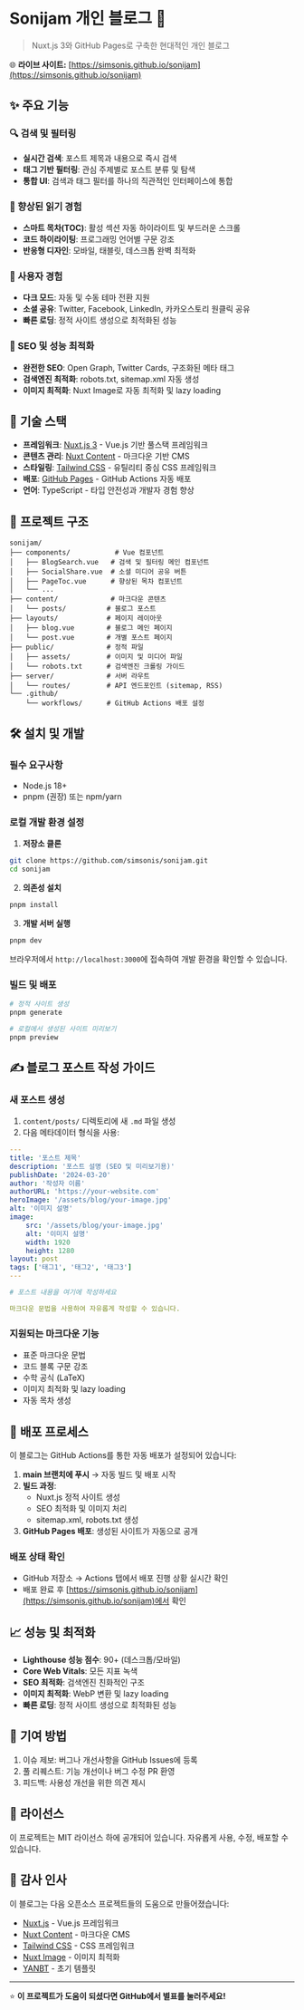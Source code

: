 # Sonijam 개인 블로그 📝

> Nuxt.js 3와 GitHub Pages로 구축한 현대적인 개인 블로그

🌐 **라이브 사이트:** [https://simsonis.github.io/sonijam](https://simsonis.github.io/sonijam)

## ✨ 주요 기능

### 🔍 검색 및 필터링
- **실시간 검색**: 포스트 제목과 내용으로 즉시 검색
- **태그 기반 필터링**: 관심 주제별로 포스트 분류 및 탐색
- **통합 UI**: 검색과 태그 필터를 하나의 직관적인 인터페이스에 통합

### 📖 향상된 읽기 경험
- **스마트 목차(TOC)**: 활성 섹션 자동 하이라이트 및 부드러운 스크롤
- **코드 하이라이팅**: 프로그래밍 언어별 구문 강조
- **반응형 디자인**: 모바일, 태블릿, 데스크톱 완벽 최적화

### 🌙 사용자 경험
- **다크 모드**: 자동 및 수동 테마 전환 지원
- **소셜 공유**: Twitter, Facebook, LinkedIn, 카카오스토리 원클릭 공유
- **빠른 로딩**: 정적 사이트 생성으로 최적화된 성능

### 🔧 SEO 및 성능 최적화
- **완전한 SEO**: Open Graph, Twitter Cards, 구조화된 메타 태그
- **검색엔진 최적화**: robots.txt, sitemap.xml 자동 생성
- **이미지 최적화**: Nuxt Image로 자동 최적화 및 lazy loading

## 🚀 기술 스택

- **프레임워크**: [Nuxt.js 3](https://nuxt.com/) - Vue.js 기반 풀스택 프레임워크
- **콘텐츠 관리**: [Nuxt Content](https://content.nuxt.com/) - 마크다운 기반 CMS
- **스타일링**: [Tailwind CSS](https://tailwindcss.com/) - 유틸리티 중심 CSS 프레임워크
- **배포**: [GitHub Pages](https://pages.github.com/) - GitHub Actions 자동 배포
- **언어**: TypeScript - 타입 안전성과 개발자 경험 향상

## 📁 프로젝트 구조

```
sonijam/
├── components/           # Vue 컴포넌트
│   ├── BlogSearch.vue   # 검색 및 필터링 메인 컴포넌트
│   ├── SocialShare.vue  # 소셜 미디어 공유 버튼
│   ├── PageToc.vue      # 향상된 목차 컴포넌트
│   └── ...
├── content/             # 마크다운 콘텐츠
│   └── posts/          # 블로그 포스트
├── layouts/            # 페이지 레이아웃
│   ├── blog.vue        # 블로그 메인 페이지
│   └── post.vue        # 개별 포스트 페이지
├── public/             # 정적 파일
│   ├── assets/         # 이미지 및 미디어 파일
│   └── robots.txt      # 검색엔진 크롤링 가이드
├── server/             # 서버 라우트
│   └── routes/         # API 엔드포인트 (sitemap, RSS)
└── .github/
    └── workflows/      # GitHub Actions 배포 설정
```

## 🛠️ 설치 및 개발

### 필수 요구사항
- Node.js 18+ 
- pnpm (권장) 또는 npm/yarn

### 로컬 개발 환경 설정

1. **저장소 클론**
```bash
git clone https://github.com/simsonis/sonijam.git
cd sonijam
```

2. **의존성 설치**
```bash
pnpm install
```

3. **개발 서버 실행**
```bash
pnpm dev
```

브라우저에서 `http://localhost:3000`에 접속하여 개발 환경을 확인할 수 있습니다.

### 빌드 및 배포

```bash
# 정적 사이트 생성
pnpm generate

# 로컬에서 생성된 사이트 미리보기
pnpm preview
```

## ✍️ 블로그 포스트 작성 가이드

### 새 포스트 생성

1. `content/posts/` 디렉토리에 새 `.md` 파일 생성
2. 다음 메타데이터 형식을 사용:

```yaml
---
title: '포스트 제목'
description: '포스트 설명 (SEO 및 미리보기용)'
publishDate: '2024-03-20'
author: '작성자 이름'
authorURL: 'https://your-website.com'
heroImage: '/assets/blog/your-image.jpg'
alt: '이미지 설명'
image:
    src: '/assets/blog/your-image.jpg'
    alt: '이미지 설명'
    width: 1920
    height: 1280
layout: post
tags: ['태그1', '태그2', '태그3']
---

# 포스트 내용을 여기에 작성하세요

마크다운 문법을 사용하여 자유롭게 작성할 수 있습니다.
```

### 지원되는 마크다운 기능
- 표준 마크다운 문법
- 코드 블록 구문 강조
- 수학 공식 (LaTeX)
- 이미지 최적화 및 lazy loading
- 자동 목차 생성

## 🔄 배포 프로세스

이 블로그는 GitHub Actions를 통한 자동 배포가 설정되어 있습니다:

1. **main 브랜치에 푸시** → 자동 빌드 및 배포 시작
2. **빌드 과정**: 
   - Nuxt.js 정적 사이트 생성
   - SEO 최적화 및 이미지 처리
   - sitemap.xml, robots.txt 생성
3. **GitHub Pages 배포**: 생성된 사이트가 자동으로 공개

### 배포 상태 확인
- GitHub 저장소 → Actions 탭에서 배포 진행 상황 실시간 확인
- 배포 완료 후 [https://simsonis.github.io/sonijam](https://simsonis.github.io/sonijam)에서 확인

## 📈 성능 및 최적화

- **Lighthouse 성능 점수**: 90+ (데스크톱/모바일)
- **Core Web Vitals**: 모든 지표 녹색
- **SEO 최적화**: 검색엔진 친화적인 구조
- **이미지 최적화**: WebP 변환 및 lazy loading
- **빠른 로딩**: 정적 사이트 생성으로 최적화된 성능

## 🤝 기여 방법

1. 이슈 제보: 버그나 개선사항을 GitHub Issues에 등록
2. 풀 리퀘스트: 기능 개선이나 버그 수정 PR 환영
3. 피드백: 사용성 개선을 위한 의견 제시

## 📝 라이선스

이 프로젝트는 MIT 라이선스 하에 공개되어 있습니다. 자유롭게 사용, 수정, 배포할 수 있습니다.

## 🙏 감사 인사

이 블로그는 다음 오픈소스 프로젝트들의 도움으로 만들어졌습니다:

- [Nuxt.js](https://nuxt.com/) - Vue.js 프레임워크
- [Nuxt Content](https://content.nuxt.com/) - 마크다운 CMS
- [Tailwind CSS](https://tailwindcss.com/) - CSS 프레임워크
- [Nuxt Image](https://image.nuxt.com/) - 이미지 최적화
- [YANBT](https://github.com/kokamkarsahil/yanbt) - 초기 템플릿

---

⭐ **이 프로젝트가 도움이 되셨다면 GitHub에서 별표를 눌러주세요!**
